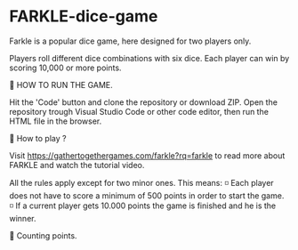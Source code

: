 # FARKLE-dice-game

Farkle is a popular dice game, here designed for two players only.

Players roll different dice combinations with six dice. Each player can win by scoring 10,000 or more points.

📌 HOW TO RUN THE GAME.

Hit the 'Code' button and clone the repository or download ZIP. Open the repository trough Visual Studio Code or other code editor, then run the HTML file in the browser.

📌 How to play ?

Visit https://gathertogethergames.com/farkle?rq=farkle to read more about FARKLE and watch the tutorial video.

All the rules apply except for two minor ones. This means:
◽ Each player does not have to score a minimum of 500 points in order to start the game.
◽ If a current player gets 10.000 points the game is finished and he is the winner.

📌 Counting points.

